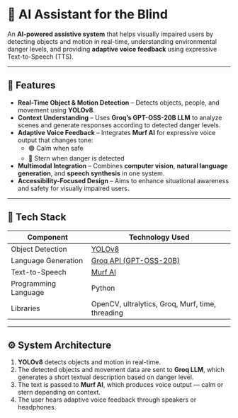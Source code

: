 # 🦾 AI Assistant for the Blind

An **AI-powered assistive system** that helps visually impaired users by detecting objects and motion in real-time, understanding environmental danger levels, and providing **adaptive voice feedback** using expressive Text-to-Speech (TTS).

---

## 🚀 Features

- **Real-Time Object & Motion Detection** – Detects objects, people, and movement using **YOLOv8**.  
- **Context Understanding** – Uses **Groq’s GPT-OSS-20B LLM** to analyze scenes and generate responses according to detected danger levels.  
- **Adaptive Voice Feedback** – Integrates **Murf AI** for expressive voice output that changes tone:
  - 🟢 Calm when safe  
  - 🔴 Stern when danger is detected  
- **Multimodal Integration** – Combines **computer vision**, **natural language generation**, and **speech synthesis** in one system.  
- **Accessibility-Focused Design** – Aims to enhance situational awareness and safety for visually impaired users.

---

## 🧠 Tech Stack

| Component | Technology Used |
|------------|-----------------|
| Object Detection | [YOLOv8](https://github.com/ultralytics/ultralytics) |
| Language Generation | [Groq API (GPT-OSS-20B)](https://groq.com/) |
| Text-to-Speech | [Murf AI](https://murf.ai/) |
| Programming Language | Python |
| Libraries | OpenCV, ultralytics, Groq, Murf, time, threading|

---

## ⚙️ System Architecture
1. **YOLOv8** detects objects and motion in real-time.  
2. The detected objects and movement data are sent to **Groq LLM**, which generates a short textual description based on danger level.  
3. The text is passed to **Murf AI**, which produces voice output — calm or stern depending on context.  
4. The user hears adaptive voice feedback through speakers or headphones.
